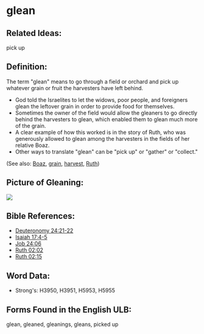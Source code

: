 # glean

## Related Ideas:

pick up


## Definition:

The term "glean" means to go through a field or orchard and pick up whatever grain or fruit the harvesters have left behind.

* God told the Israelites to let the widows, poor people, and foreigners glean the leftover grain in order to provide food for themselves.
* Sometimes the owner of the field would allow the gleaners to go directly behind the harvesters to glean, which enabled them to glean much more of the grain.
* A clear example of how this worked is in the story of Ruth, who was generously allowed to glean among the harvesters in the fields of her relative Boaz.
* Other ways to translate "glean" can be "pick up" or "gather" or "collect."

(See also: [Boaz](../names/boaz.md), [grain](../other/grain.md), [harvest](../other/harvest.md), [Ruth](../names/ruth.md))

## Picture of Gleaning:

<a href="https://content.bibletranslationtools.org/WycliffeAssociates/en_tw/raw/branch/master/PNGs/g/Gleaning.png"><img src="https://content.bibletranslationtools.org/WycliffeAssociates/en_tw/raw/branch/master/PNGs/g/Gleaning.png" ></a>

## Bible References:

* [Deuteronomy 24:21-22](rc://en/tn/help/deu/24/21)
* [Isaiah 17:4-5](rc://en/tn/help/isa/17/04)
* [Job 24:06](rc://en/tn/help/job/24/06)
* [Ruth 02:02](rc://en/tn/help/rut/02/02)
* [Ruth 02:15](rc://en/tn/help/rut/02/15)

## Word Data:

* Strong's: H3950, H3951, H5953, H5955

## Forms Found in the English ULB:

glean, gleaned, gleanings, gleans, picked up


